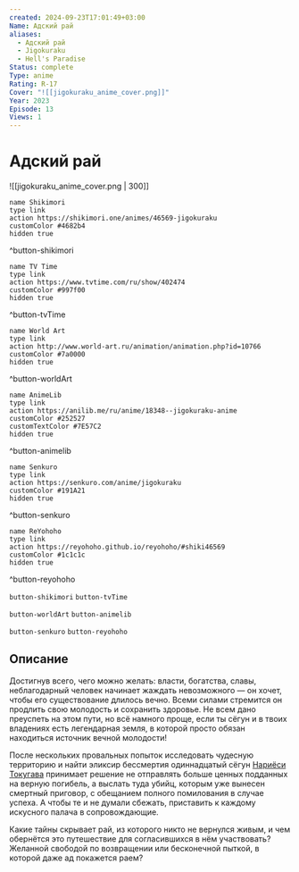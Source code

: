 ```yaml
---
created: 2024-09-23T17:01:49+03:00
Name: Адский рай
aliases:
  - Адский рай
  - Jigokuraku
  - Hell's Paradise
Status: complete
Type: anime
Rating: R-17
Cover: "![[jigokuraku_anime_cover.png]]"
Year: 2023
Episode: 13
Views: 1
---
```


# Адский рай

![[jigokuraku_anime_cover.png | 300]]

```button
name Shikimori
type link
action https://shikimori.one/animes/46569-jigokuraku
customColor #4682b4
hidden true
```
^button-shikimori

```button
name TV Time
type link
action https://www.tvtime.com/ru/show/402474
customColor #997f00
hidden true
```
^button-tvTime

```button
name World Art
type link
action http://www.world-art.ru/animation/animation.php?id=10766
customColor #7a0000
hidden true
```
^button-worldArt

```button
name AnimeLib
type link
action https://anilib.me/ru/anime/18348--jigokuraku-anime
customColor #252527
customTextColor #7E57C2
hidden true
```
^button-animelib

```button
name Senkuro
type link
action https://senkuro.com/anime/jigokuraku
customColor #191A21
hidden true
```
^button-senkuro

```button
name ReYohoho
type link
action https://reyohoho.github.io/reyohoho/#shiki46569
customColor #1c1c1c
hidden true
```
^button-reyohoho

`button-shikimori` `button-tvTime`

`button-worldArt` `button-animelib`

`button-senkuro` `button-reyohoho`

## Описание

Достигнув всего, чего можно желать: власти, богатства, славы, неблагодарный человек начинает жаждать невозможного — он хочет, чтобы его существование длилось вечно. Всеми силами стремится он продлить свою молодость и сохранить здоровье. Не всем дано преуспеть на этом пути, но всё намного проще, если ты сёгун и в твоих владениях есть легендарная земля, в которой просто обязан находиться источник вечной молодости!
  
После нескольких провальных попыток исследовать чудесную территорию и найти эликсир бессмертия одиннадцатый сёгун [Нариёси Токугава](https://shikimori.one/characters/191956-nariyoshi-tokugawa) принимает решение не отправлять больше ценных подданных на верную погибель, а выслать туда убийц, которым уже вынесен смертный приговор, с обещанием полного помилования в случае успеха. А чтобы те и не думали сбежать, приставить к каждому искусного палача в сопровождающие.

Какие тайны скрывает рай, из которого никто не вернулся живым, и чем обернётся это путешествие для согласившихся в нём участвовать? Желанной свободой по возвращении или бесконечной пыткой, в которой даже ад покажется раем?
